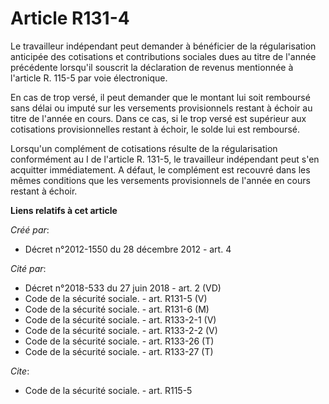 # Article R131-4

Le travailleur indépendant peut demander à bénéficier de la régularisation anticipée des cotisations et contributions
sociales dues au titre de l'année précédente lorsqu'il souscrit la déclaration de revenus mentionnée à l'article R. 115-5 par
voie électronique. 

En cas de trop versé, il peut demander que le montant lui soit remboursé sans délai ou imputé sur les versements
provisionnels restant à échoir au titre de l'année en cours. Dans ce cas, si le trop versé est supérieur aux cotisations
provisionnelles restant à échoir, le solde lui est remboursé. 

Lorsqu'un complément de cotisations résulte de la régularisation conformément au I de l'article R. 131-5, le travailleur
indépendant peut s'en acquitter immédiatement. A défaut, le complément est recouvré dans les mêmes conditions que les
versements provisionnels de l'année en cours restant à échoir.

**Liens relatifs à cet article**

_Créé par_:

  - Décret n°2012-1550 du 28 décembre 2012 - art. 4

_Cité par_:

  - Décret n°2018-533 du 27 juin 2018 - art. 2 (VD)
  - Code de la sécurité sociale. - art. R131-5 (V)
  - Code de la sécurité sociale. - art. R131-6 (M)
  - Code de la sécurité sociale. - art. R133-2-1 (V)
  - Code de la sécurité sociale. - art. R133-2-2 (V)
  - Code de la sécurité sociale. - art. R133-26 (T)
  - Code de la sécurité sociale. - art. R133-27 (T)

_Cite_:

  - Code de la sécurité sociale. - art. R115-5
